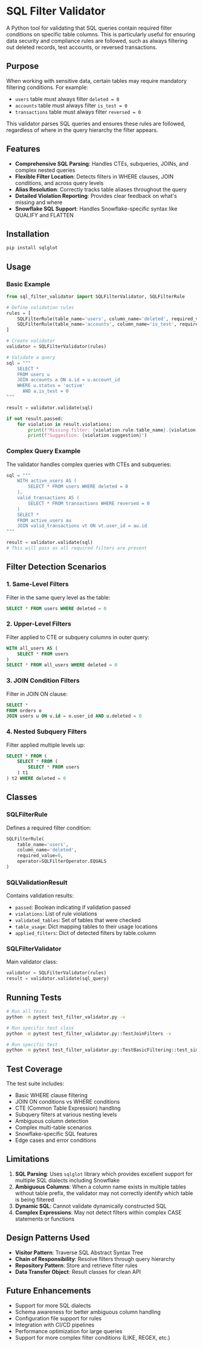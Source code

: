 # SQL Filter Validator

A Python tool for validating that SQL queries contain required filter conditions on specific table columns. This is particularly useful for ensuring data security and compliance rules are followed, such as always filtering out deleted records, test accounts, or reversed transactions.

## Purpose

When working with sensitive data, certain tables may require mandatory filtering conditions. For example:
- `users` table must always filter `deleted = 0`
- `accounts` table must always filter `is_test = 0`
- `transactions` table must always filter `reversed = 0`

This validator parses SQL queries and ensures these rules are followed, regardless of where in the query hierarchy the filter appears.

## Features

- **Comprehensive SQL Parsing**: Handles CTEs, subqueries, JOINs, and complex nested queries
- **Flexible Filter Location**: Detects filters in WHERE clauses, JOIN conditions, and across query levels
- **Alias Resolution**: Correctly tracks table aliases throughout the query
- **Detailed Violation Reporting**: Provides clear feedback on what's missing and where
- **Snowflake SQL Support**: Handles Snowflake-specific syntax like QUALIFY and FLATTEN

## Installation

```bash
pip install sqlglot
```

## Usage

### Basic Example

```python
from sql_filter_validator import SQLFilterValidator, SQLFilterRule

# Define validation rules
rules = [
    SQLFilterRule(table_name='users', column_name='deleted', required_value=0),
    SQLFilterRule(table_name='accounts', column_name='is_test', required_value=0),
]

# Create validator
validator = SQLFilterValidator(rules)

# Validate a query
sql = """
    SELECT *
    FROM users u
    JOIN accounts a ON a.id = u.account_id
    WHERE u.status = 'active'
      AND a.is_test = 0
"""

result = validator.validate(sql)

if not result.passed:
    for violation in result.violations:
        print(f"Missing filter: {violation.rule.table_name}.{violation.missing_filter}")
        print(f"Suggestion: {violation.suggestion}")
```

### Complex Query Example

The validator handles complex queries with CTEs and subqueries:

```python
sql = """
    WITH active_users AS (
        SELECT * FROM users WHERE deleted = 0
    ),
    valid_transactions AS (
        SELECT * FROM transactions WHERE reversed = 0
    )
    SELECT *
    FROM active_users au
    JOIN valid_transactions vt ON vt.user_id = au.id
"""

result = validator.validate(sql)
# This will pass as all required filters are present
```

## Filter Detection Scenarios

### 1. Same-Level Filters
Filter in the same query level as the table:
```sql
SELECT * FROM users WHERE deleted = 0
```

### 2. Upper-Level Filters
Filter applied to CTE or subquery columns in outer query:
```sql
WITH all_users AS (
    SELECT * FROM users
)
SELECT * FROM all_users WHERE deleted = 0
```

### 3. JOIN Condition Filters
Filter in JOIN ON clause:
```sql
SELECT *
FROM orders o
JOIN users u ON u.id = o.user_id AND u.deleted = 0
```

### 4. Nested Subquery Filters
Filter applied multiple levels up:
```sql
SELECT * FROM (
    SELECT * FROM (
        SELECT * FROM users
    ) t1
) t2 WHERE deleted = 0
```

## Classes

### SQLFilterRule
Defines a required filter condition:
```python
SQLFilterRule(
    table_name='users',
    column_name='deleted',
    required_value=0,
    operator=SQLFilterOperator.EQUALS
)
```

### SQLValidationResult
Contains validation results:
- `passed`: Boolean indicating if validation passed
- `violations`: List of rule violations
- `validated_tables`: Set of tables that were checked
- `table_usage`: Dict mapping tables to their usage locations
- `applied_filters`: Dict of detected filters by table.column

### SQLFilterValidator
Main validator class:
```python
validator = SQLFilterValidator(rules)
result = validator.validate(sql_query)
```

## Running Tests

```bash
# Run all tests
python -m pytest test_filter_validator.py -v

# Run specific test class
python -m pytest test_filter_validator.py::TestJoinFilters -v

# Run specific test
python -m pytest test_filter_validator.py::TestBasicFiltering::test_simple_where_filter_passes -v
```

## Test Coverage

The test suite includes:
- Basic WHERE clause filtering
- JOIN ON conditions vs WHERE conditions
- CTE (Common Table Expression) handling
- Subquery filters at various nesting levels
- Ambiguous column detection
- Complex multi-table scenarios
- Snowflake-specific SQL features
- Edge cases and error conditions

## Limitations

1. **SQL Parsing**: Uses `sqlglot` library which provides excellent support for multiple SQL dialects including Snowflake
2. **Ambiguous Columns**: When a column name exists in multiple tables without table prefix, the validator may not correctly identify which table is being filtered
3. **Dynamic SQL**: Cannot validate dynamically constructed SQL
4. **Complex Expressions**: May not detect filters within complex CASE statements or functions

## Design Patterns Used

- **Visitor Pattern**: Traverse SQL Abstract Syntax Tree
- **Chain of Responsibility**: Resolve filters through query hierarchy
- **Repository Pattern**: Store and retrieve filter rules
- **Data Transfer Object**: Result classes for clean API

## Future Enhancements

- Support for more SQL dialects
- Schema awareness for better ambiguous column handling
- Configuration file support for rules
- Integration with CI/CD pipelines
- Performance optimization for large queries
- Support for more complex filter conditions (LIKE, REGEX, etc.)